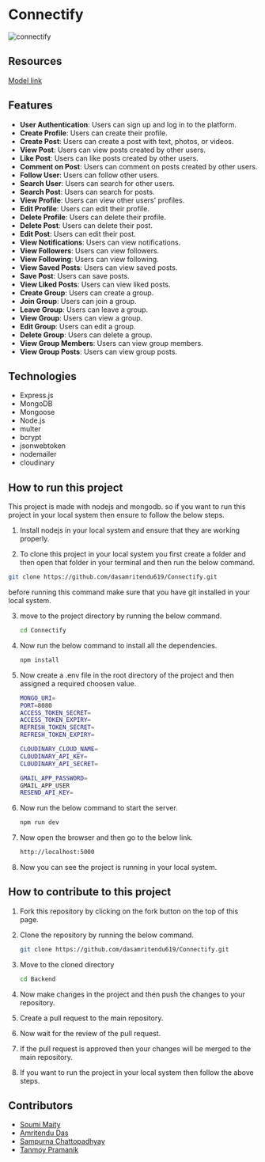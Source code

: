 # Connectify

![connectify](https://res.cloudinary.com/dqufodszt/image/upload/v1725093846/connectify/Logo_3_du0rui.png)

## Resources
[Model link](https://app.eraser.io/workspace/Q83VxSHVvWO5iekMPtFa)

## Features

- **User Authentication**: Users can sign up and log in to the platform.
- **Create Profile**: Users can create their profile.
- **Create Post**: Users can create a post with text, photos, or videos.
- **View Post**: Users can view posts created by other users.
- **Like Post**: Users can like posts created by other users.
- **Comment on Post**: Users can comment on posts created by other users.
- **Follow User**: Users can follow other users.
- **Search User**: Users can search for other users.
- **Search Post**: Users can search for posts.
- **View Profile**: Users can view other users' profiles.
- **Edit Profile**: Users can edit their profile.
- **Delete Profile**: Users can delete their profile.
- **Delete Post**: Users can delete their post.
- **Edit Post**: Users can edit their post.
- **View Notifications**: Users can view notifications.
- **View Followers**: Users can view followers.
- **View Following**: Users can view following.
- **View Saved Posts**: Users can view saved posts.
- **Save Post**: Users can save posts.
- **View Liked Posts**: Users can view liked posts.
- **Create Group**: Users can create a group.
- **Join Group**: Users can join a group.
- **Leave Group**: Users can leave a group.
- **View Group**: Users can view a group.
- **Edit Group**: Users can edit a group.
- **Delete Group**: Users can delete a group.
- **View Group Members**: Users can view group members.
- **View Group Posts**: Users can view group posts.

## Technologies

- Express.js
- MongoDB
- Mongoose
- Node.js
- multer
- bcrypt
- jsonwebtoken
- nodemailer
- cloudinary


## How to run this project

This project is made with nodejs and mongodb. so if you want to run this project in your local system then ensure to follow the below steps.

1. Install nodejs in your local system and ensure that they are working properly.

2. To clone this project in your local system you first create a folder and then open that folder in your terminal and then run the below command.

```bash
git clone https://github.com/dasamritendu619/Connectify.git
```
before running this command make sure that you have git installed in your local system.

3. move to the project directory by running the below command.
    
    ```bash
    cd Connectify
    ```
4. Now run the below command to install all the dependencies.

    ```bash
    npm install
    ``` 
5. Now create a .env file in the root directory of the project and then assigned a required choosen value.

    ```bash
    MONGO_URI=
    PORT=8080
    ACCESS_TOKEN_SECRET=
    ACCESS_TOKEN_EXPIRY=
    REFRESH_TOKEN_SECRET=
    REFRESH_TOKEN_EXPIRY=

    CLOUDINARY_CLOUD_NAME=
    CLOUDINARY_API_KEY=
    CLOUDINARY_API_SECRET=

    GMAIL_APP_PASSWORD=
    GMAIL_APP_USER
    RESEND_API_KEY=

    ```
6. Now run the below command to start the server.

    ```bash
    npm run dev
    ```
7. Now open the browser and then go to the below link.

    ```bash
    http://localhost:5000
    ```
8. Now you can see the project is running in your local system.

## How to contribute to this project

1. Fork this repository by clicking on the fork button on the top of this page.

2. Clone the repository by running the below command.

    ```bash
    git clone https://github.com/dasamritendu619/Connectify.git
    ```
3. Move to the cloned directory

    ```bash
    cd Backend
    ```
4. Now make changes in the project and then push the changes to your repository.

5. Create a pull request to the main repository.

6. Now wait for the review of the pull request.

7. If the pull request is approved then your changes will be merged to the main repository.

8. If you want to run the project in your local system then follow the above steps.

## Contributors

- [Soumi Maity](https://github.com/Soumi-Maity)
- [Amritendu Das](https://github.com/dasamritendu619)
- [Sampurna Chattopadhyay](https://github.com/SampurnaChattopadhyay)
- [Tanmoy Pramanik](https://github.com/TANMOY-PRAMANIK)
